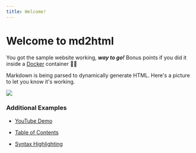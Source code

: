 ```yaml
---
title: Welcome!
---
```


# Welcome to md2html

You got the sample website working, ***way to go!***  Bonus points if you did it inside a [Docker](https://www.docker.com/) container 🐋😎

Markdown is being parsed to dynamically generate HTML. Here's a picture to let you know it's working.

<div class="center small border">

![](https://www.gstatic.com/webp/gallery/4.jpg)

</div>

### Additional Examples

* [YouTube Demo](youtube)

* [Table of Contents](toc)

* [Syntax Highlighting](code)